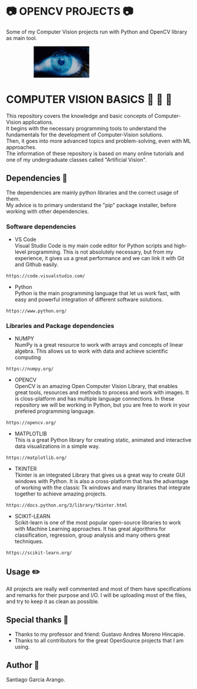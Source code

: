 # :camera: OPENCV PROJECTS :camera:
Some of my Computer Vision projects run with Python and OpenCV library as main tool.


<p align="left">
  &nbsp;&nbsp;&nbsp;&nbsp;&nbsp;&nbsp;&nbsp;&nbsp;&nbsp;&nbsp;&nbsp;&nbsp;&nbsp;&nbsp;&nbsp;&nbsp;&nbsp;&nbsp;
<img src="https://github.com/san99tiago/OPENCV_BASICS/blob/master/PROJECTS/project_00_fundamentals/imgs/repo_GIF_eye.gif" width="30%" height="30%"/>
</p>



# COMPUTER VISION BASICS :closed_book: :green_book: :blue_book:
This repository covers the knowledge and basic concepts of Computer-Vision applications. <br />
It begins with the necessary programming tools to understand the fundamentals for the development of Computer-Vision solutions. <br />
Then, it goes into more advanced topics and problem-solving, even with ML approaches. <br />
The information of these repository is based on many online tutorials and one of my undergraduate classes called "Artificial Vision".<br />



## Dependencies :vertical_traffic_light:
The dependencies are mainly python libraries and the correct usage of them. <br />
My advice is to primary understand the "pip" package installer, before working with other dependencies.


### Software dependencies
* VS Code <br />
Visual Studio Code is my main code editor for Python scripts and high-level programming. This is not absolutely necessary, but from my experience, it gives us a great performance and we can link it with Git and Github easily.
```
https://code.visualstudio.com/
```

* Python <br />
Python is the main programming language that let us work fast, with easy and powerful integration of different software solutions.
```
https://www.python.org/
```


### Libraries and Package dependencies


* NUMPY <br />
NumPy is a great resource to work with arrays and concepts of linear algebra. This allows us to work with data and achieve scientific computing
```
https://numpy.org/
```


* OPENCV <br />
OpenCV is an amazing Open Computer Vision Library, that enables great tools, resources and methods to process and work with images. It is closs-platform and has multiple language connections. In these repository we will be working in Python, but you are free to work in your prefered programming language.
```
https://opencv.org/
```


* MATPLOTLIB <br />
This is a great Python library for creating static, animated and interactive data visualizations in a simple way.
```
https://matplotlib.org/
```


* TKINTER <br />
Tkinter is an integrated Library that gives us a great way to create GUI windows with Python. It is also a cross-platform that has the 
advantage of working with the classic Tk windows and many libraries that integrate together to achieve amazing projects.
```
https://docs.python.org/3/library/tkinter.html
```

* SCIKIT-LEARN <br />
Scikit-learn is one of the most popular open-source libraries to work with Machine Learning approaches. It has great algorithms for classification, regression, group analysis and many others great techniques.
```
https://scikit-learn.org/
```



## Usage :pencil2:
All projects are really well commented and most of them have specifications and remarks for their purpose and I/O.
I will be uploading most of the files, and try to keep it as clean as possible.


## Special thanks :gift:
* Thanks to my professor and friend: Gustavo Andres Moreno Hincapie.
* Thanks to all contributors for the great OpenSource projects that I am using. 


## Author :musical_keyboard:
Santiago Garcia Arango.
